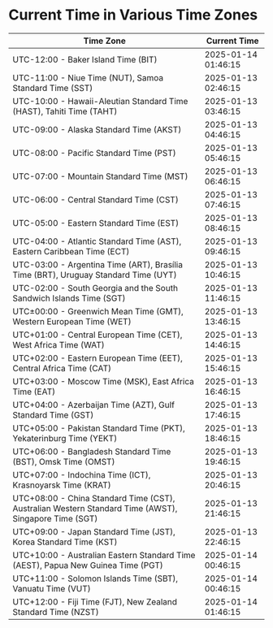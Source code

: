 # Current Time in Various Time Zones

| Time Zone | Current Time |
|-----------|--------------|
| UTC-12:00 - Baker Island Time (BIT) | 2025-01-14 01:46:15 |
| UTC-11:00 - Niue Time (NUT), Samoa Standard Time (SST) | 2025-01-13 02:46:15 |
| UTC-10:00 - Hawaii-Aleutian Standard Time (HAST), Tahiti Time (TAHT) | 2025-01-13 03:46:15 |
| UTC-09:00 - Alaska Standard Time (AKST) | 2025-01-13 04:46:15 |
| UTC-08:00 - Pacific Standard Time (PST) | 2025-01-13 05:46:15 |
| UTC-07:00 - Mountain Standard Time (MST) | 2025-01-13 06:46:15 |
| UTC-06:00 - Central Standard Time (CST) | 2025-01-13 07:46:15 |
| UTC-05:00 - Eastern Standard Time (EST) | 2025-01-13 08:46:15 |
| UTC-04:00 - Atlantic Standard Time (AST), Eastern Caribbean Time (ECT) | 2025-01-13 09:46:15 |
| UTC-03:00 - Argentina Time (ART), Brasília Time (BRT), Uruguay Standard Time (UYT) | 2025-01-13 10:46:15 |
| UTC-02:00 - South Georgia and the South Sandwich Islands Time (SGT) | 2025-01-13 11:46:15 |
| UTC±00:00 - Greenwich Mean Time (GMT), Western European Time (WET) | 2025-01-13 13:46:15 |
| UTC+01:00 - Central European Time (CET), West Africa Time (WAT) | 2025-01-13 14:46:15 |
| UTC+02:00 - Eastern European Time (EET), Central Africa Time (CAT) | 2025-01-13 15:46:15 |
| UTC+03:00 - Moscow Time (MSK), East Africa Time (EAT) | 2025-01-13 16:46:15 |
| UTC+04:00 - Azerbaijan Time (AZT), Gulf Standard Time (GST) | 2025-01-13 17:46:15 |
| UTC+05:00 - Pakistan Standard Time (PKT), Yekaterinburg Time (YEKT) | 2025-01-13 18:46:15 |
| UTC+06:00 - Bangladesh Standard Time (BST), Omsk Time (OMST) | 2025-01-13 19:46:15 |
| UTC+07:00 - Indochina Time (ICT), Krasnoyarsk Time (KRAT) | 2025-01-13 20:46:15 |
| UTC+08:00 - China Standard Time (CST), Australian Western Standard Time (AWST), Singapore Time (SGT) | 2025-01-13 21:46:15 |
| UTC+09:00 - Japan Standard Time (JST), Korea Standard Time (KST) | 2025-01-13 22:46:15 |
| UTC+10:00 - Australian Eastern Standard Time (AEST), Papua New Guinea Time (PGT) | 2025-01-14 00:46:15 |
| UTC+11:00 - Solomon Islands Time (SBT), Vanuatu Time (VUT) | 2025-01-14 00:46:15 |
| UTC+12:00 - Fiji Time (FJT), New Zealand Standard Time (NZST) | 2025-01-14 01:46:15 |
